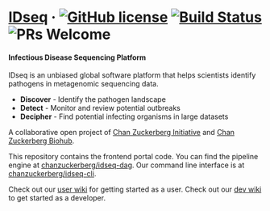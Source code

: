 # [IDseq](https://idseq.net/) &middot; [![GitHub license](https://img.shields.io/badge/license-MIT-brightgreen.svg)](https://github.com/chanzuckerberg/idseq-web/blob/master/LICENSE) [![Build Status](https://travis-ci.org/chanzuckerberg/idseq-web.svg?branch=master)](https://travis-ci.org/chanzuckerberg/idseq-web) ![PRs Welcome](https://img.shields.io/badge/PRs-welcome-brightgreen.svg)
#### Infectious Disease Sequencing Platform
IDseq is an unbiased global software platform that helps scientists identify pathogens in metagenomic sequencing data.

- **Discover** - Identify the pathogen landscape
- **Detect** - Monitor and review potential outbreaks
- **Decipher** - Find potential infecting organisms in large datasets

A collaborative open project of [Chan Zuckerberg Initiative](https://www.chanzuckerberg.com/) and [Chan Zuckerberg Biohub](https://czbiohub.org).

This repository contains the frontend portal code. You can find the pipeline engine at [chanzuckerberg/idseq-dag](https://github.com/chanzuckerberg/idseq-dag). Our command line interface is at [chanzuckerberg/idseq-cli](https://github.com/chanzuckerberg/idseq-cli).

Check out our [user wiki](https://github.com/chanzuckerberg/idseq-web/wiki) for getting started as a user. Check out our [dev wiki](https://github.com/chanzuckerberg/idseq-web/wiki/Developer-info) to get started as a developer.
